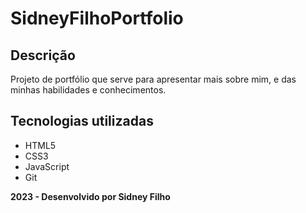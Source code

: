 # SidneyFilhoPortfolio

## Descrição
<p>Projeto de portfólio que serve para apresentar mais sobre mim, e das minhas habilidades e conhecimentos.</p>

## Tecnologias utilizadas

<ul>
  <li>HTML5</li>
  <li>CSS3</li>
  <li>JavaScript</li>
  <li>Git</li>
</ul>

<strong>2023 - Desenvolvido por Sidney Filho</strong>
